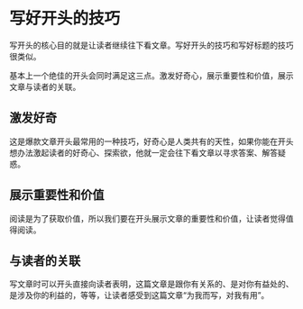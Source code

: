 # 写好开头的技巧
写开头的核心目的就是让读者继续往下看文章。写好开头的技巧和写好标题的技巧很类似。

基本上一个绝佳的开头会同时满足这三点。激发好奇心，展示重要性和价值，展示文章与读者的关联。

## 激发好奇
这是爆款文章开头最常用的一种技巧，好奇心是人类共有的天性，如果你能在开头想办法激起读者的好奇心、探索欲，他就一定会往下看文章以寻求答案、解答疑惑。

## 展示重要性和价值
阅读是为了获取价值，所以我们要在开头展示文章的重要性和价值，让读者觉得值得阅读。

## 与读者的关联
写文章时可以开头直接向读者表明，这篇文章是跟你有关系的、是对你有益处的、是涉及你的利益的，等等，让读者感受到这篇文章“为我而写，对我有用”。
